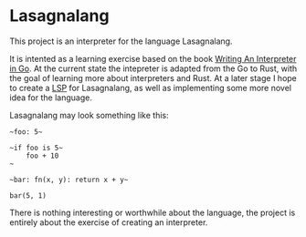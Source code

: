# Lasagnalang

This project is an interpreter for the language Lasagnalang.

It is intented as a learning exercise based on the book [Writing An Interpreter
in Go](https://interpreterbook.com/). At the current state the intepreter is
adapted from the Go to Rust, with the goal of learning more about interpreters
and Rust. At a later stage I hope to create a
[LSP](https://microsoft.github.io/language-server-protocol/) for Lasagnalang,
as well as implementing some more novel idea for the language.

Lasagnalang may look something like this:

```
~foo: 5~

~if foo is 5~
    foo + 10
~

~bar: fn(x, y): return x + y~

bar(5, 1)
```

There is nothing interesting or worthwhile about the language, the project is
entirely about the exercise of creating an interpreter.
